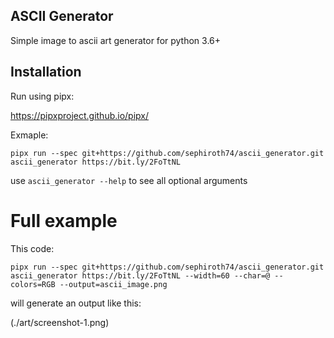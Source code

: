 
## ASCII Generator

Simple image to ascii art generator for python 3.6+

## Installation

Run using pipx:

https://pipxproject.github.io/pipx/

Exmaple:

    pipx run --spec git+https://github.com/sephiroth74/ascii_generator.git ascii_generator https://bit.ly/2FoTtNL


use `ascii_generator --help` to see all optional arguments

# Full example

This code:

    pipx run --spec git+https://github.com/sephiroth74/ascii_generator.git ascii_generator https://bit.ly/2FoTtNL --width=60 --char=@ --colors=RGB --output=ascii_image.png

will generate an output like this:

(./art/screenshot-1.png)